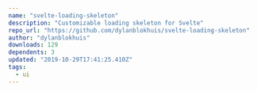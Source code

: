 ```yaml
---
name: "svelte-loading-skeleton"
description: "Customizable loading skeleton for Svelte"
repo_url: "https://github.com/dylanblokhuis/svelte-loading-skeleton"
author: "dylanblokhuis"
downloads: 129
dependents: 3
updated: "2019-10-29T17:41:25.410Z"
tags: 
  - ui
---
```

